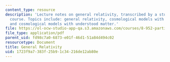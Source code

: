 ```yaml
---
content_type: resource
description: 'Lecture notes on general relativity, transcribed by a student of the
  course. Topics include: general relativity, cosmological models with idealized matter,
  and cosmological models with understood matter.'
file: https://ol-ocw-studio-app-qa.s3.amazonaws.com/courses/8-952-particle-physics-of-the-early-universe-fall-2004/1723f9a7383f25b91c34216de12ab80e_89521.pdf
file_type: application/pdf
parent_uid: fd98c7a0-6873-e01f-46d1-51a84d494c02
resourcetype: Document
title: General Relativity
uid: 1723f9a7-383f-25b9-1c34-216de12ab80e
---
```

